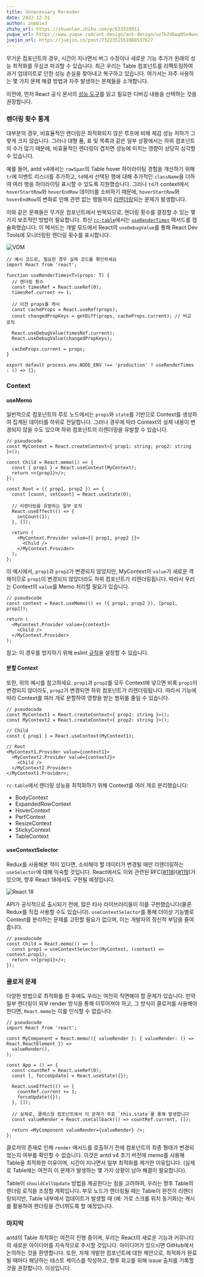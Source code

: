 ```yaml
---
title: Unnecessary Rerender
date: 2022-12-31
author: zombieJ
zhihu_url: https://zhuanlan.zhihu.com/p/633328911
yuque_url: https://www.yuque.com/ant-design/ant-design/uz7b7d6wq05e4wvo
juejin_url: https://juejin.cn/post/7322352551088537627
---
```


무거운 컴포넌트의 경우, 시간이 지나면서 버그 수정이나 새로운 기능 추가가 원래의 성능 최적화를 무심코 파괴할 수 있습니다. 최근 우리는 Table 컴포넌트를 리팩토링하여 과거 업데이트로 인한 성능 손실을 찾아내고 복구하고 있습니다. 여기서는 자주 사용하는 몇 가지 문제 해결 방법과 자주 발생하는 문제들을 소개합니다.

이전에, 먼저 React 공식 문서의 [성능 도구](https://reactjs.org/docs/perf.html)를 읽고 필요한 디버깅 내용을 선택하는 것을 권장합니다.

### 렌더링 횟수 통계

대부분의 경우, 비효율적인 렌더링은 최적화되지 않은 루프에 비해 체감 성능 저하가 그렇게 크지 않습니다. 그러나 대형 폼, 표 및 목록과 같은 일부 상황에서는 하위 컴포넌트의 수가 많기 때문에, 비효율적인 렌더링이 겹치면 성능에 미치는 영향이 상당히 심각할 수 있습니다.

예를 들어, antd v4에서는 `rowSpan`의 Table hover 하이라이팅 경험을 개선하기 위해 `tr`에 이벤트 리스너를 추가하고, `td`에서 선택된 행에 대해 추가적인 `className`을 더하여 여러 행을 하이라이팅 표시할 수 있도록 지원했습니다. 그러나 `td`가 context에서 `hoverStartRow`와 `hoverEndRow` 데이터를 소비하기 때문에, `hoverStartRow`와 `hoverEndRow`의 변화로 인해 관련 없는 행들까지 [리렌더링](https://github.com/ant-design/ant-design/issues/33342)되는 문제가 발생합니다.

이와 같은 문제들은 무거운 컴포넌트에서 반복되므로, 렌더링 횟수를 결정할 수 있는 몇가지 보조적인 방법이 필요합니다. 최신 [`rc-table`](https://github.com/react-component/table)에서는 [`useRenderTimes`](https://github.com/react-component/table/blob/ecf3fdb77523b370ee86e19164e95f00e65281a8/src/hooks/useRenderTimes.tsx) 메서드를 캡슐화했습니다. 이 메서드는 개발 모드에서 React의 `useDebugValue`를 통해 React Dev Tools에 모니터링된 렌더링 횟수를 표시합니다.

![VDM](https://mdn.alipayobjects.com/huamei_7uahnr/afts/img/A*vlwQQIcEXFkAAAAAAAAAAAAADrJ8AQ/original)

```tsx
// 예시 코드로, 필요한 경우 실제 코드를 확인하세요
import React from 'react';

function useRenderTimes<T>(props: T) {
  // 렌더링 횟수
  const timesRef = React.useRef(0);
  timesRef.current += 1;

  // 이전 props를 캐시
  const cacheProps = React.useRef(props);
  const changedPropKeys = getDiff(props, cacheProps.current); // 비교 로직

  React.useDebugValue(timesRef.current);
  React.useDebugValue(changedPropKeys);

  cacheProps.current = props;
}

export default process.env.NODE_ENV !== 'production' ? useRenderTimes : () => {};
```

### Context

#### useMemo

일반적으로 컴포넌트의 루트 노드에서는 `props`와 `state`를 기반으로 Context를 생성하여 집계된 데이터를 하위로 전달합니다. 그러나 경우에 따라 Context의 실제 내용이 변경되지 않을 수도 있으며 하위 컴포넌트의 리렌더링을 유발할 수 있습니다.

```tsx
// pseudocode
const MyContext = React.createContext<{ prop1: string; prop2: string }>();

const Child = React.memo(() => {
  const { prop1 } = React.useContext(MyContext);
  return <>{prop1}</>;
});

const Root = ({ prop1, prop2 }) => {
  const [count, setCount] = React.useState(0);

  // 리렌더링을 유발하는 일부 로직
  React.useEffect(() => {
    setCount(1);
  }, []);

  return (
    <MyContext.Provider value={{ prop1, prop2 }}>
      <Child />
    </MyContext.Provider>
  );
};
```

이 예시에서, `prop1`과 `prop2`가 변경되지 않았지만, MyContext의 `value`가 새로운 객체이므로 `prop1`이 변경되지 않았더라도 하위 컴포넌트가 리렌더링됩니다. 따라서 우리는 Context의 `value`를 Memo 처리할 필요가 있습니다.

```tsx
// pseudocode
const context = React.useMemo(() => ({ prop1, prop2 }), [prop1, prop2]);

return (
  <MyContext.Provider value={context}>
    <Child />
  </MyContext.Provider>
);
```

참고: 이 경우를 방지하기 위해 eslint [규칙](https://github.com/jsx-eslint/eslint-plugin-react/blob/3256c92ca1b3bc7ec3461a89c278c797e7dc18cb/docs/rules/jsx-no-constructed-context-values.md)을 설정할 수 있습니다.

#### 분할 Context

또한, 위의 예시를 참고하세요. `prop1`과 `prop2`를 모두 Context에 넣으면 비록 `prop1`이 변경되지 않더라도, `prop2`가 변경되면 하위 컴포넌트가 리렌더링됩니다. 따라서 기능에 따라 Context를 여러 개로 분할하여 영향을 받는 범위를 줄일 수 있습니다.

```tsx
// pseudocode
const MyContext1 = React.createContext<{ prop1: string }>();
const MyContext2 = React.createContext<{ prop2: string }>();

// Child
const { prop1 } = React.useContext(MyContext1);

// Root
<MyContext1.Provider value={context1}>
  <MyContext2.Provider value={context2}>
    <Child />
  </MyContext2.Provider>
</MyContext1.Provider>;
```

`rc-table`에서 렌더링 성능을 최적화하기 위해 Context를 여러 개로 분리했습니다:

- BodyContext
- ExpandedRowContext
- HoverContext
- PerfContext
- ResizeContext
- StickyContext
- TableContext

#### useContextSelector

Redux를 사용해본 적이 있다면, 소비해야 할 데이터가 변경될 때만 리렌더링하는 `useSelector`에 대해 익숙할 것입니다. React에서도 이와 관련된 RFC([#118](https://github.com/reactjs/rfcs/pull/118))([#119](https://github.com/reactjs/rfcs/pull/119))가 있으며, 향후 React 18에서도 구현될 예정입니다.

![React 18](https://mdn.alipayobjects.com/huamei_7uahnr/afts/img/A*-UFKR7TTSv0AAAAAAAAAAAAADrJ8AQ/original)

API가 공식적으로 출시되기 전에, 많은 타사 라이브러리들이 이를 구현했습니다(물론 Redux를 직접 사용할 수도 있습니다). `useContextSelector`를 통해 더이상 기능별로 Context를 분리하는 문제를 고민할 필요가 없으며, 이는 개발자의 정신적 부담을 줄여줍니다.

```tsx
// pseudocode
const Child = React.memo(() => {
  const prop1 = useContextSelector(MyContext, (context) => context.prop1);
  return <>{prop1}</>;
});
```

### 클로저 문제

다양한 방법으로 최적화를 한 후에도 우리는 여전히 직면해야 할 문제가 있습니다. 만약 일부 렌더링이 외부 render 방식을 통해 이루어져야 하고, 그 방식이 클로저를 사용해야 한다면, `React.memo`는 이를 인식할 수 없습니다.

```tsx
// pseudocode
import React from 'react';

const MyComponent = React.memo(({ valueRender }: { valueRender: () => React.ReactElement }) =>
  valueRender(),
);

const App = () => {
  const countRef = React.useRef(0);
  const [, forceUpdate] = React.useState({});

  React.useEffect(() => {
    countRef.current += 1;
    forceUpdate({});
  }, []);

  // 실제로, 클래스형 컴포넌트에서 이 문제가 주로 `this.state`를 통해 발생합니다
  const valueRender = React.useCallback(() => countRef.current, []);

  return <MyComponent valueRender={valueRender} />;
};
```

클로저의 존재로 인해 `render` 메서드를 호출하기 전에 컴포넌트의 최종 형태가 변경되었는지 여부를 확인할 수 없습니다. 이것은 antd v4 초기 버전에 memo를 사용해 Table을 최적화한 이유이며, 시간이 지나면서 일부 최적화를 제거한 이유입니다. (실제로 Table에는 여전히 이 문제가 발생하는 몇 가지 상황이 남아 해결이 필요합니다).

Table이 `shouldCellUpdate` 방법을 제공한다는 점을 고려하여, 우리는 향후 Table의 렌더링 로직을 조정할 계획입니다. 부모 노드가 렌더링될 때는 Table이 완전히 리렌더링되지만, Table 내부에서 업데이트가 발생할 때 (예: 가로 스크롤 위치 동기화)는 캐시를 활용하여 렌더링을 건너뛰도록 할 예정입니다.

### 마지막

antd의 Table 최적화는 여전히 진행 중이며, 우리는 React의 새로운 기능과 커뮤니티의 새로운 아이디어를 지속적으로 주시할 것입니다. 아이디어가 있으시면 GitHub에서 논의하는 것을 환영합니다. 또한, 자체 개발한 컴포넌트에 대한 제안으로, 최적화가 완료될 때마다 해당하는 테스트 케이스를 작성하고, 향후 회고를 위해 issue 출처를 기록할 것을 권장합니다. 이상입니다.
